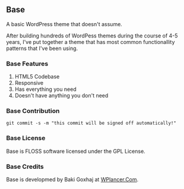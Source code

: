 ## Base

A basic WordPress theme that doesn't assume. 

After building hundreds of WordPess themes during the course of 4-5 years, I've put together a theme that has most common functionallity patterns that I've been using.

### Base Features

1. HTML5 Codebase
2. Responsive
3. Has everything you need
4. Doesn't have anything you don't need

### Base Contribution

	git commit -s -m "this commit will be signed off automatically!"

### Base License

Base is FLOSS software licensed under the GPL License.

### Base Credits

Base is developmed by Baki Goxhaj at [WPlancer.Com](http://wplancer.com/ "WordPress Freelancer").

